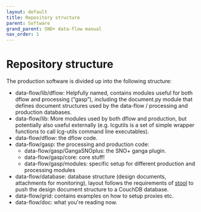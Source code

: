 ```yaml
---
layout: default
title: Repository structure
parent: Software
grand_parent: SNO+ data-flow manual
nav_order: 1
---
```


# Repository structure

The production software is divided up into the following structure:

* data-flow/lib/dflow: Helpfully named, contains modules useful for both dflow and processing (“gasp”), including the document.py module that defines document structures used by the data-flow / processing and production databases. 
* data-flow/lib: More modules used by both dflow and production, but potentially also useful externally (e.g. lcgutils is a set of simple wrapper functions to call lcg-utils command line executables). 
* data-flow/dflow: the dflow code. 
* data-flow/gasp: the processing and production code: 
  * data-flow/gasp/GangaSNOplus: the SNO+ ganga plugin. 
  * data-flow/gasp/core: core stuff! 
  * data-flow/gasp/modules: specific setup for different production and processing modules 
* data-flow/database: database structure (design documents, attachments for monitoring), layout follows the requirements of [stool](https://github.com/mjmottram/stool) to push the design document structure to a CouchDB database. 
* data-flow/grid: contains examples on how to setup proxies etc. 
* data-flow/doc: what you're reading now. 
